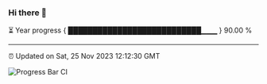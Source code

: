 ### Hi there 👋

⏳ Year progress { ███████████████████████████▁▁▁ } 90.00 %

---

⏰ Updated on Sat, 25 Nov 2023 12:12:30 GMT

![Progress Bar CI](https://github.com/Shyam-Makwana/GitHub-Actions-Demo/workflows/Progress%20Bar%20CI/badge.svg)
